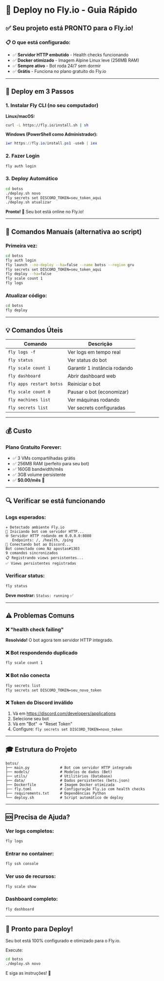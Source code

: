 # 🚀 Deploy no Fly.io - Guia Rápido

## ✅ Seu projeto está PRONTO para o Fly.io!

### 📋 O que está configurado:

- ✅ **Servidor HTTP embutido** - Health checks funcionando
- ✅ **Docker otimizado** - Imagem Alpine Linux leve (256MB RAM)
- ✅ **Sempre ativo** - Bot roda 24/7 sem dormir
- ✅ **Grátis** - Funciona no plano gratuito do Fly.io

---

## 🎯 Deploy em 3 Passos

### 1. Instalar Fly CLI (no seu computador)

**Linux/macOS:**
```bash
curl -L https://fly.io/install.sh | sh
```

**Windows (PowerShell como Administrador):**
```powershell
iwr https://fly.io/install.ps1 -useb | iex
```

### 2. Fazer Login

```bash
fly auth login
```

### 3. Deploy Automático

```bash
cd botss
./deploy.sh novo
fly secrets set DISCORD_TOKEN=seu_token_aqui
./deploy.sh atualizar
```

**Pronto! 🎉** Seu bot está online no Fly.io!

---

## 📝 Comandos Manuais (alternativa ao script)

### Primeira vez:
```bash
cd botss
fly auth login
fly launch --no-deploy --ha=false --name botss --region gru
fly secrets set DISCORD_TOKEN=seu_token_aqui
fly deploy --ha=false
fly scale count 1
fly logs
```

### Atualizar código:
```bash
cd botss
fly deploy
```

---

## 💡 Comandos Úteis

| Comando | Descrição |
|---------|-----------|
| `fly logs -f` | Ver logs em tempo real |
| `fly status` | Ver status do bot |
| `fly scale count 1` | Garantir 1 instância rodando |
| `fly dashboard` | Abrir dashboard web |
| `fly apps restart botss` | Reiniciar o bot |
| `fly scale count 0` | Pausar o bot (economizar) |
| `fly machines list` | Ver máquinas rodando |
| `fly secrets list` | Ver secrets configuradas |

---

## 💰 Custo

### Plano Gratuito Forever:
- ✅ 3 VMs compartilhadas grátis
- ✅ 256MB RAM (perfeito para seu bot)
- ✅ 160GB bandwidth/mês
- ✅ 3GB volume persistente
- ✅ **$0.00/mês** 🎉

---

## 🔍 Verificar se está funcionando

### Logs esperados:
```
✈️ Detectado ambiente Fly.io
🚀 Iniciando bot com servidor HTTP...
🌐 Servidor HTTP rodando em 0.0.0.0:8080
   Endpoints: /, /health, /ping
🤖 Conectando bot ao Discord...
Bot conectado como Nz apostas#1303
9 comandos sincronizados
📋 Registrando views persistentes...
✅ Views persistentes registradas
```

### Verificar status:
```bash
fly status
```

**Deve mostrar:** `Status: running` ✅

---

## ⚠️ Problemas Comuns

### ❌ "health check failing"
**Resolvido!** O bot agora tem servidor HTTP integrado.

### ❌ Bot respondendo duplicado
```bash
fly scale count 1
```

### ❌ Bot não conecta
```bash
fly secrets list
fly secrets set DISCORD_TOKEN=seu_novo_token
```

### ❌ Token do Discord inválido
1. Vá em https://discord.com/developers/applications
2. Selecione seu bot
3. Vá em "Bot" → "Reset Token"
4. Configure: `fly secrets set DISCORD_TOKEN=novo_token`

---

## 🎓 Estrutura do Projeto

```
botss/
├── main.py              # Bot com servidor HTTP integrado
├── models/              # Modelos de dados (Bet)
├── utils/               # Utilitários (Database)
├── data/                # Dados persistentes (bets.json)
├── Dockerfile           # Imagem Docker otimizada
├── fly.toml             # Configuração Fly.io com health checks
├── requirements.txt     # Dependências Python
└── deploy.sh            # Script automático de deploy
```

---

## 🆘 Precisa de Ajuda?

### Ver logs completos:
```bash
fly logs
```

### Entrar no container:
```bash
fly ssh console
```

### Ver uso de recursos:
```bash
fly scale show
```

### Dashboard completo:
```bash
fly dashboard
```

---

## 🎉 Pronto para Deploy!

Seu bot está 100% configurado e otimizado para o Fly.io.

Execute:
```bash
cd botss
./deploy.sh novo
```

E siga as instruções! 🚀

